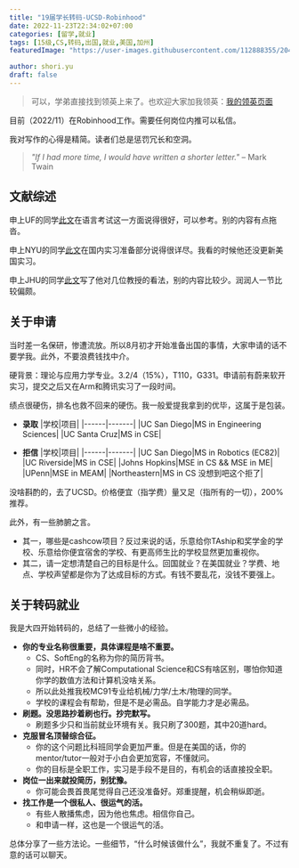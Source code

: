```yaml
---
title: "19届学长转码-UCSD-Robinhood"
date: 2022-11-23T22:34:02+07:00
categories: [留学,就业]
tags: [15级,CS,转码,出国,就业,美国,加州]
featuredImage: "https://user-images.githubusercontent.com/112888355/204309027-1c0dcf9f-186a-46d4-892f-d93242052aee.jpg"

author: shori.yu 
draft: false
---
```



> 可以，学弟直接找到领英上来了。也欢迎大家加我领英：[我的领英页面](https://www.linkedin.com/in/shoriyu)

目前（2022/11）在Robinhood工作。需要任何岗位内推可以私信。

我对写作的心得是精简。读者们总是惩罚冗长和空洞。

> *"If I had more time, I would have written a shorter letter."*
> – Mark Twain

## 文献综述

申上UF的同学[此文](https://shuosc.github.io/fly/posts/18-anonymous-cs-mscs-uf/)在语言考试这一方面说得很好，可以参考。别的内容有点拖沓。

申上NYU的同学[此文](https://shuosc.github.io/fly/posts/16-anonymous-cs-nyu/)在国内实习准备部分说得很详尽。我看的时候他还没更新美国实习。

申上JHU的同学[此文](https://shuosc.github.io/fly/posts/18-cs-%E5%87%BA%E5%9B%BD-mssi-jhu/)写了他对几位教授的看法，别的内容比较少。润润人一节比较偏颇。

## 关于申请

当时差一名保研，惨遭流放。所以8月初才开始准备出国的事情，大家申请的话不要学我。此外，不要浪费钱找中介。

硬背景：理论与应用力学专业。3.2/4（15%），T110，G331。申请前有蔚来软开实习，提交之后又在Arm和腾讯实习了一段时间。

绩点很硬伤，排名也救不回来的硬伤。我一般爱提我拿到的优毕，这属于是包装。

- **录取** 
  |学校|项目|
  |------|-------|
  |UC San Diego|MS in Engineering Sciences|
  |UC Santa Cruz|MS in CSE|

- **拒信** 
  |学校|项目|
  |------|-------|
  |UC San Diego|MS in Robotics (EC82)|
  |UC Riverside|MS in CSE|
  |Johns Hopkins|MSE in CS && MSE in ME|
  |UPenn|MSE in MEAM|
  |Northeastern|MS in CS 没想到吧这个拒了|


没啥斟酌的，去了UCSD。价格便宜（指学费）量又足（指所有的一切），200%推荐。

此外，有一些肺腑之言。
- 其一，哪些是cashcow项目？反过来说的话，乐意给你TAship和奖学金的学校、乐意给你便宜宿舍的学校、有更高师生比的学校显然更加重视你。
- 其二，请一定想清楚自己的目标是什么。回国就业？在美国就业？学费、地点、学校声望都是你为了达成目标的方式。有钱不要乱花，没钱不要强上。

## 关于转码就业

我是大四开始转码的，总结了一些微小的经验。

- **你的专业名称很重要，具体课程是啥不重要。** 
  - CS、SoftEng的名称为你的简历背书。
  - 同时，HR不会了解Computational Science和CS有啥区别，哪怕你知道你学的数值方法和计算机没啥关系。
  - 所以此处推我校MC91专业给机械/力学/土木/物理的同学。
  - 学校的课程会有帮助，但是不是必需品。自学能力才是必需品。
- **刷题。没思路抄着刷也行。抄完默写。**
  - 刷题多少只和当前就业环境有关。我只刷了300题，其中20道hard。
- **克服冒名顶替综合征。** 
  - 你的这个问题比科班同学会更加严重。但是在美国的话，你的mentor/tutor一般对于小白会更加宽容，不懂就问。
  - 你的目标是全职工作，实习是手段不是目的，有机会的话直接投全职。
- **岗位一出来就投简历，别犹豫。** 
  - 你可能会畏首畏尾觉得自己还没准备好。郑重提醒，机会稍纵即逝。
- **找工作是一个很私人、很运气的活。** 
  - 有些人散播焦虑，因为他也焦虑。相信你自己。
  - 和申请一样，这也是一个很运气的活。

总体分享了一些方法论。一些细节，“什么时候该做什么”，我就不重复了。不过有意的话可以聊天。
